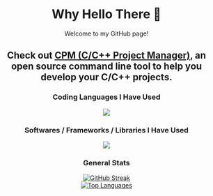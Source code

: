<div align="center">
  <h1>Why Hello There 👋</h1>
  <p>Welcome to my GitHub page!</p>

  <h2>Check out <a href="https://github.com/vkeshav300/cpm">CPM (C/C++ Project Manager)</a>, an open source command line tool to help you develop your C/C++ projects.</h2>
  
  <h3>Coding Languages I Have Used</h3>
  <a href="https://skillicons.dev"><img src="https://skillicons.dev/icons?i=cpp,py,html,css,js,ts,lua,latex" /></a>
  
  <h3>Softwares / Frameworks / Libraries I Have Used</h3>
  <a href="https://skillicons.dev"><img src="https://skillicons.dev/icons?i=cmake,git,github,blender,bun,nextjs,robloxstudio,tailwind,vscode,django,bootstrap,arduino" /></a>
  
  <h3>General Stats</h3>
  <a href="https://git.io/streak-stats"><img src="https://github-readme-streak-stats.herokuapp.com?user=vkeshav300&theme=github-dark-blue&hide_border=true" alt="GitHub Streak" /></a>
  <br />
  <a href="https://github-readme-stats.vercel.app"><img src="https://github-readme-stats.vercel.app/api/top-langs/?username=vkeshav300&theme=github_dark&hide_border=true" alt="Top Languages" /></a>
</div>
